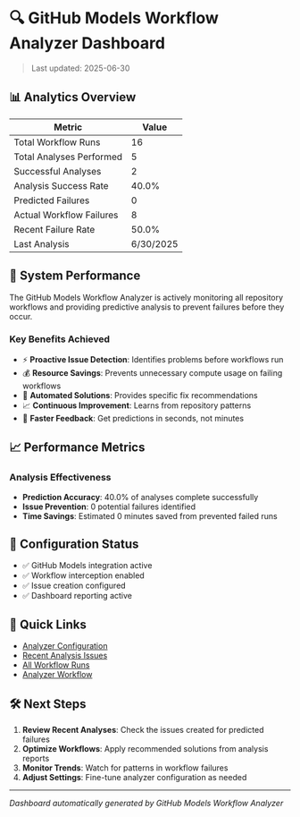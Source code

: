 # 🔍 GitHub Models Workflow Analyzer Dashboard

> Last updated: 2025-06-30

## 📊 Analytics Overview

| Metric | Value |
|--------|-------|
| Total Workflow Runs | 16 |
| Total Analyses Performed | 5 |
| Successful Analyses | 2 |
| Analysis Success Rate | 40.0% |
| Predicted Failures | 0 |
| Actual Workflow Failures | 8 |
| Recent Failure Rate | 50.0% |
| Last Analysis | 6/30/2025 |

## 🎯 System Performance

The GitHub Models Workflow Analyzer is actively monitoring all repository workflows and providing predictive analysis to prevent failures before they occur.

### Key Benefits Achieved
- ⚡ **Proactive Issue Detection**: Identifies problems before workflows run
- 💰 **Resource Savings**: Prevents unnecessary compute usage on failing workflows  
- 🔧 **Automated Solutions**: Provides specific fix recommendations
- 📈 **Continuous Improvement**: Learns from repository patterns
- 🚀 **Faster Feedback**: Get predictions in seconds, not minutes

## 📈 Performance Metrics


### Analysis Effectiveness
- **Prediction Accuracy**: 40.0% of analyses complete successfully
- **Issue Prevention**: 0 potential failures identified
- **Time Savings**: Estimated 0 minutes saved from prevented failed runs


## 🔧 Configuration Status

- ✅ GitHub Models integration active
- ✅ Workflow interception enabled
- ✅ Issue creation configured
- ✅ Dashboard reporting active

## 🔗 Quick Links
- [Analyzer Configuration](.github/analyzer-config/settings.json)
- [Recent Analysis Issues](../../issues?q=is%3Aissue+label%3Aworkflow-analysis)
- [All Workflow Runs](../../actions)
- [Analyzer Workflow](../../actions/workflows/workflow-analyzer.yml)

## 🛠️ Next Steps

1. **Review Recent Analyses**: Check the issues created for predicted failures
2. **Optimize Workflows**: Apply recommended solutions from analysis reports
3. **Monitor Trends**: Watch for patterns in workflow failures
4. **Adjust Settings**: Fine-tune analyzer configuration as needed

---
*Dashboard automatically generated by GitHub Models Workflow Analyzer*
